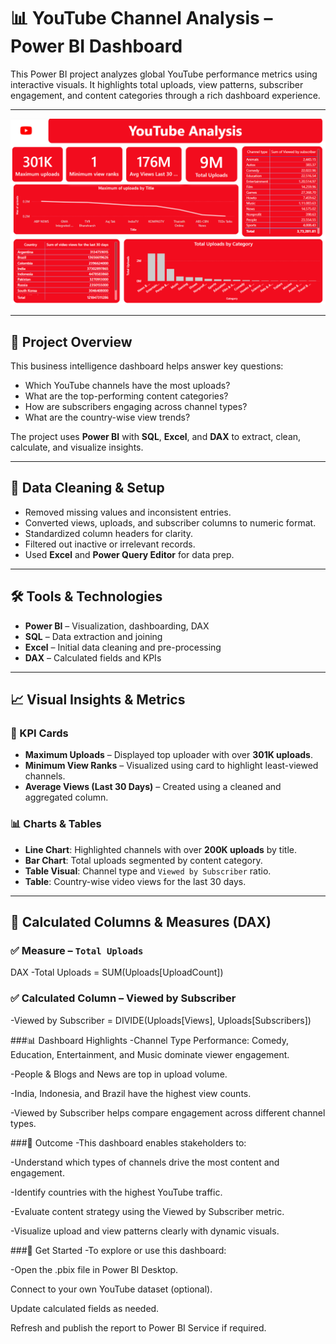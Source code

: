 # 📊 YouTube Channel Analysis – Power BI Dashboard

This Power BI project analyzes global YouTube performance metrics using interactive visuals. It highlights total uploads, view patterns, subscriber engagement, and content categories through a rich dashboard experience.

---

![YouTube Dashboard](Youtube%20ss.png)

---

## 📁 Project Overview

This business intelligence dashboard helps answer key questions:
- Which YouTube channels have the most uploads?
- What are the top-performing content categories?
- How are subscribers engaging across channel types?
- What are the country-wise view trends?

The project uses **Power BI** with **SQL**, **Excel**, and **DAX** to extract, clean, calculate, and visualize insights.

---

## 🧹 Data Cleaning & Setup

- Removed missing values and inconsistent entries.
- Converted views, uploads, and subscriber columns to numeric format.
- Standardized column headers for clarity.
- Filtered out inactive or irrelevant records.
- Used **Excel** and **Power Query Editor** for data prep.

---

## 🛠️ Tools & Technologies

- **Power BI** – Visualization, dashboarding, DAX
- **SQL** – Data extraction and joining
- **Excel** – Initial data cleaning and pre-processing
- **DAX** – Calculated fields and KPIs

---

## 📈 Visual Insights & Metrics

### 🎯 KPI Cards
- **Maximum Uploads** – Displayed top uploader with over **301K uploads**.
- **Minimum View Ranks** – Visualized using card to highlight least-viewed channels.
- **Average Views (Last 30 Days)** – Created using a cleaned and aggregated column.

### 📊 Charts & Tables
- **Line Chart**: Highlighted channels with over **200K uploads** by title.
- **Bar Chart**: Total uploads segmented by content category.
- **Table Visual**: Channel type and `Viewed by Subscriber` ratio.
- **Table**: Country-wise video views for the last 30 days.

---

## 📐 Calculated Columns & Measures (DAX)

### ✅ Measure – `Total Uploads`
DAX
-Total Uploads = SUM(Uploads[UploadCount])


### ✅ Calculated Column – Viewed by Subscriber
-Viewed by Subscriber = DIVIDE(Uploads[Views], Uploads[Subscribers])


###📊 Dashboard Highlights
-Channel Type Performance: Comedy, Education, Entertainment, and Music dominate viewer engagement.

-People & Blogs and News are top in upload volume.

-India, Indonesia, and Brazil have the highest view counts.

-Viewed by Subscriber helps compare engagement across different channel types.


###📌 Outcome
-This dashboard enables stakeholders to:

-Understand which types of channels drive the most content and engagement.

-Identify countries with the highest YouTube traffic.

-Evaluate content strategy using the Viewed by Subscriber metric.

-Visualize upload and view patterns clearly with dynamic visuals.



###🚀 Get Started
-To explore or use this dashboard:

-Open the .pbix file in Power BI Desktop.

Connect to your own YouTube dataset (optional).

Update calculated fields as needed.

Refresh and publish the report to Power BI Service if required.
